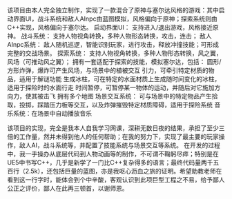 该项目由本人完全独立制作，实现了一款混合了原神与塞尔达风格的游戏：其中启动界面UI，战斗系统和敌人AInpc由蓝图模拟，风格偏向于原神；探索系统则由C++实现，风格偏向于塞尔达。
启动界面UI：
支持进入/退出游戏，风格接近原神。
战斗系统：
支持人物视角转换，多种人物形态转换，攻击，连击；
敌人AInpc系统：
敌人随机巡逻，智能识别玩家，进行攻击，释放冲撞技能；可形成完整的交战场景。
探索系统：
支持人物视角转换，多种人物形态转换，风之翼，风场（可推动风之翼）；
拥有一套适配于探索的技能，模拟塞尔达，包括：
圆形/方形炸弹，爆炸可产生风场，与场景中的植被交互
引力，可牵引特定材质的物品，适用于解谜功能
生成冰柱，可在特定的水面材质上生成随时间变化的冰柱，适用于探险时的水面行走
时间暂停，可暂停某一物体的运动，并随后对它施加方向力，使其被击飞
拥有多个地图
场景交互系统：
可与场景中的特定物品产生拾取，投掷，踩踏压力板等交互，以及炸弹摧毁特定材质障碍，适用于探险系统
音乐系统：在场景中自动播放音乐

该项目的实现，完全是我本人自我学习网课，深耕无数日夜的结果，承担了至少三倍的工作量，然并未得到他人的任何帮助；在我的努力下，实现了最主要的玩家操作，敌人AI，战斗系统等，并配置了技能系统与场景交互等系统。
在开发的过程中，我一手操办从底层代码到人物动画等的制作，不可谓不鞠躬尽瘁；特别是在UE5中书写C++，几乎是新学了一门比C++复杂得多的语言；最终代码量两千五百行（2.5k），还包括巨量的蓝图，亦是我呕心沥血之旅的证明。希望助教老师在看到这一行字时，能体会到个中辛酸，客观认识到此项巨型工程之不易，给予鄙人公正之评价，鄙人在此再三顿首，以谢师恩。
